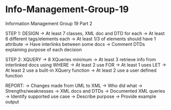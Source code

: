 # Info-Management-Group-19

Information Management Group 19 Part 2

STEP 1: DESIGN
    -> At least 7 classes, XML doc and DTD for each
    -> At least 6 different tags/elements each
    -> At least 1/3 of elements should have 1 attribute
    -> Have interlinks between some docs
    -> Comment DTDs explaining purpose of each decision

STEP 2: XQUERY
    -> 8 XQueries minimum
    -> At least 3 retrieve info from interlinked docs using WHERE
    -> At least 2 use FOR
    -> At least 1 uses LET
    -> At least 2 use a built-in XQuery function
    -> At least 2 use a user defined function

REPORT:
    -> Changes made from UML to XML
    -> Who did what
    -> Strengths/weaknesses
    -> XML docs and DTDs
    -> Documented XML queries
        -> Identify supported use case
        -> Describe purpose
        -> Provide example output
